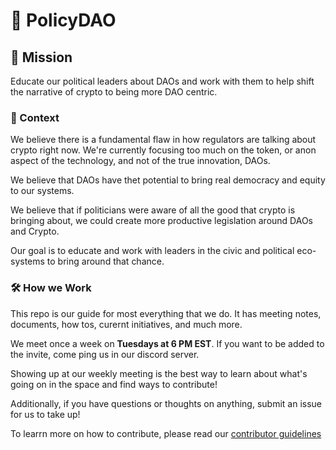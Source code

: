 # 🍌 PolicyDAO

## 🥅 Mission

Educate our political leaders about DAOs and work with them to help shift the narrative of crypto to being more DAO centric.

### 📎 Context

We believe there is a fundamental flaw in how regulators are talking about crypto right now. We're currently focusing too much on the token, or anon aspect of the technology, and not of the true innovation, DAOs.

We believe that DAOs have thet potential to bring real democracy and equity to our systems.

We believe that if politicians were aware of all the good that crypto is bringing about, we could create more productive legislation around DAOs and Crypto.

Our goal is to educate and work with leaders in the civic and political eco-systems to bring around that chance.

### 🛠 How we Work

This repo is our guide for most everything that we do. It has meeting notes, documents, how tos, curernt initiatives, and much more.

We meet once a week on **Tuesdays at 6 PM EST**. If you want to be added to the invite, come ping us in our discord server.

Showing up at our weekly meeting is the best way to learn about what's going on in the space and find ways to contribute!

Additionally, if you have questions or thoughts on anything, submit an issue for us to take up!

To learrn more on how to contribute, please read our [contributor guidelines](CONTRIBUTING.md)
